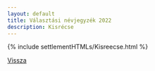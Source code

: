 ```yaml
---
layout: default
title: Választási névjegyzék 2022
description: Kisrécse
---
```


{% include settlementHTMLs/Kisreecse.html %}

[Vissza](../)